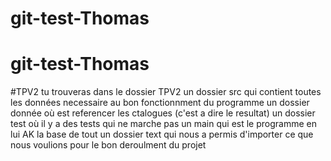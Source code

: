 # git-test-Thomas
# git-test-Thomas

#TPV2
tu trouveras dans le dossier TPV2 
un dossier src qui contient toutes les données necessaire au bon fonctionnment du programme 
un dossier donnée où est referencer les ctalogues (c'est a dire le resultat)
un dossier test où il y a des tests qui ne marche pas 
un main qui est le programme en lui AK la base de tout 
un dossier text qui nous a permis d'importer ce que nous voulions pour le bon deroulment du projet 